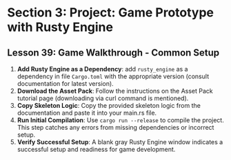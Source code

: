 # Section 3: Project: Game Prototype with Rusty Engine

## Lesson 39: Game Walkthrough - Common Setup

1. **Add Rusty Engine as a Dependency**: add `rusty_engine` as a dependency in file `Cargo.toml` with the appropriate version (consult documentation for latest version).
2. **Download the Asset Pack**: Follow the instructions on the Asset Pack tutorial page (downloading via curl command is mentioned).
3. **Copy Skeleton Logic**: Copy the provided skeleton logic from the documentation and paste it into your main.rs file.
4. **Run Initial Compilation**: Use `cargo run --release` to compile the project. This step catches any errors from missing dependencies or incorrect setup.
5. **Verify Successful Setup**: A blank gray Rusty Engine window indicates a successful setup and readiness for game development.
